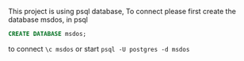 This project is using psql database, 
To connect please first create the database msdos, 
in psql
```sql
CREATE DATABASE msdos;
```
to connect `\c msdos` or start `psql -U postgres -d msdos`
